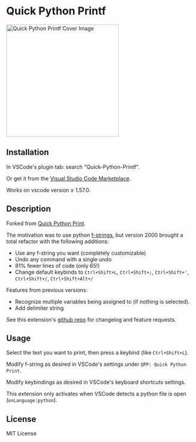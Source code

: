 # Quick Python Printf

<img src="https://github.com/wakamex/Quick-Python-Print/blob/main/images/Cover.png?raw=true" height=300 width=300 alt="Quick Python Printf Cover Image">

## Installation

In VSCode's plugin tab: search "Quick-Python-Printf".

Or get it from the [Visual Studio Code Marketplace](https://marketplace.visualstudio.com/items?itemName=MihaiCosma.quick-python-printf).

Works on vscode version ≥ 1.57.0.

## Description

Forked from [Quick Python Print](https://github.com/wwdok/Quick-Python-Print).

The motivation was to use python [f-strings](https://peps.python.org/pep-0498/), but version 2000 brought a total refactor with the following additions:
- Use any f-string you want (completely customizable)
- Undo any command with a single undo
- 81% fewer lines of code (only 65!)
- Change default keybinds to `Ctrl+Shift+L`, `Ctrl+Shift+;`, `Ctrl+Shift+'`, `Ctrl+Shift+/`, `Ctrl+Shift+Alt+/`

Features from previous versions:
- Recognize multiple variables being assigned to (if nothing is selected).
- Add delimiter string

See this extension's [github repo](https://github.com/wakamex/Quick-Python-Print) for changelog and feature requests.

## Usage

Select the text you want to print, then press a keybind (like `Ctrl+Shift+L`).

Modify f-string as desired in VSCode's settings under `QPP: Quick Python Print`.

Modify keybindings as desired in VSCode's keyboard shortcuts settings.

This extension only activates when VSCode detects a python file is open (`onLanguage:python`).

## License
MIT License
